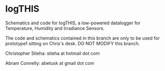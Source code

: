 logTHIS
=======

Schematics and code for logTHIS, a low-powered datalogger for Temperature, Humidity and Irradiance Sensors.


The code and schematics contained in this branch are only to be used for prototype1 sitting on Chris's desk.  DO NOT MODIFY this branch.


Christopher Stieha: stieha at hotmail dot com

Abram Connelly: abetusk at gmail dot com

